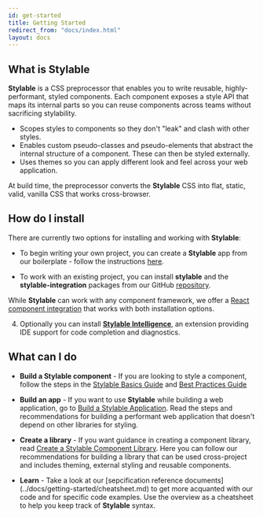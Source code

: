 ```yaml
---
id: get-started
title: Getting Started
redirect_from: "docs/index.html"
layout: docs
---
```


## What is Stylable

**Stylable** is a CSS preprocessor that enables you to write reusable, highly-performant, styled components. Each component exposes a style API that maps its internal parts so you can reuse components across teams without sacrificing stylability.

* Scopes styles to components so they don't "leak" and clash with other styles.
* Enables custom pseudo-classes and pseudo-elements that abstract the internal structure of a component. These can then be styled externally.
* Uses themes so you can apply different look and feel across your web application.

At build time, the preprocessor converts the **Stylable** CSS into flat, static, valid, vanilla CSS that works cross-browser.

## How do I install

There are currently two options for installing and working with **Stylable**:

* To begin writing your own project, you can create a **Stylable** app from our boilerplate  - follow the instructions [here](./getting-started/install-configure.md). 

* To work with an existing project, you can install **stylable** and the **stylable-integration** packages from our GitHub [repository](https://github.com/wix/stylable). 

 While **Stylable** can work with any component framework, we offer a [React component integration](./getting-started/react-integration.md) that works with both installation options. 

4. Optionally you can install [**Stylable Intelligence**](./getting-started/stylable-intelligence.md), an extension providing IDE support for code completion and diagnostics.

## What can I do

* **Build a Stylable component** - If you are looking to style a component, follow the steps in the [Stylable Basics Guide](../docs/guides/components-basics.md) and [Best Practices Guide](../docs/guides/stylable-component-best-practices.md)

* **Build an app** - If you want to use **Stylable** while building a web application, go to [Build a Stylable Application](../docs/guides/stylable-application.md). Read the steps and recommendations for building a performant web application that doesn't depend on other libraries for styling.

* **Create a library** - If you want guidance in creating a component library, read [Create a Stylable Component Library](../docs/guides/stylable-component-library.md). Here you can follow our recommendations for building a library that can be used cross-project and includes theming, external styling and reusable components.

* **Learn** - Take a look at our [sepcification reference documents] (../docs/getting-started/cheatsheet.md) to get more acquanted with our code and for specific code examples. Use the overview as a cheatsheet to help you keep track of **Stylable** syntax.

